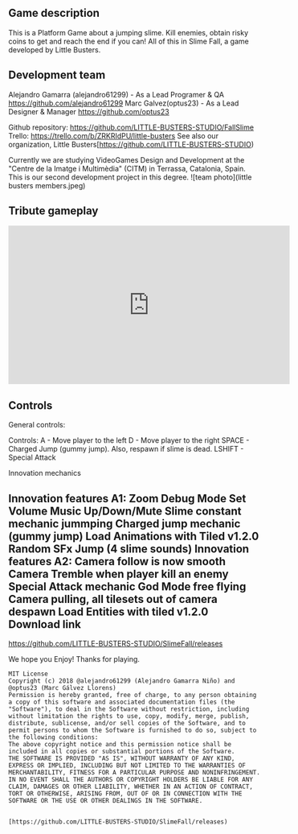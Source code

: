 Game description
-
This is a Platform Game about a jumping slime. Kill enemies, obtain risky coins to get and reach the end if you can! All of this in Slime Fall, a game developed by Little Busters.

Development team
-
Alejandro Gamarra (alejandro61299) - As a Lead Programer & QA https://github.com/alejandro61299
Marc Galvez(optus23) - As a Lead Designer & Manager https://github.com/optus23

Github repository: https://github.com/LITTLE-BUSTERS-STUDIO/FallSlime 
Trello: https://trello.com/b/ZRKRIdPU/little-busters 
See also our organization, Little Busters[https://github.com/LITTLE-BUSTERS-STUDIO)



Currently we are studying VideoGames Design and Development at the "Centre de la Imatge i Multimèdia" (CITM) in Terrassa, Catalonia, Spain. This is our second development project in this degree.
![team photo](little busters members.jpeg)

<!-- comentario -->

Tribute gameplay
-
<iframe width="560" height="315" src="https://www.youtube.com/watch?v=ebILIKHi9wo&start_radio=1&list=RDMMebILIKHi9wo" frameborder="0" allow="autoplay; encrypted-media" allowfullscreen></iframe>

Controls
-
General controls:

Controls:
A - Move player to the left
D - Move player to the right
SPACE - Charged Jump (gummy jump). Also, respawn if slime is dead.
LSHIFT - Special Attack


Innovation mechanics

Innovation features A1:
Zoom Debug Mode
Set Volume Music Up/Down/Mute
Slime constant mechanic jummping
Charged jump mechanic (gummy jump)
Load Animations with Tiled v1.2.0
Random SFx Jump (4 slime sounds)
Innovation features A2:
Camera follow is now smooth
Camera Tremble when player kill an enemy
Special Attack mechanic
God Mode free flying
Camera pulling, all tilesets out of camera despawn
Load Entities with tiled v1.2.0
Download link
-
https://github.com/LITTLE-BUSTERS-STUDIO/SlimeFall/releases

We hope you Enjoy! Thanks for playing.
~~~~~~~~~~
MIT License
Copyright (c) 2018 @alejandro61299 (Alejandro Gamarra Niño) and @optus23 (Marc Gálvez Llorens)
Permission is hereby granted, free of charge, to any person obtaining a copy of this software and associated documentation files (the "Software"), to deal in the Software without restriction, including without limitation the rights to use, copy, modify, merge, publish, distribute, sublicense, and/or sell copies of the Software, and to permit persons to whom the Software is furnished to do so, subject to the following conditions:
The above copyright notice and this permission notice shall be included in all copies or substantial portions of the Software.
THE SOFTWARE IS PROVIDED "AS IS", WITHOUT WARRANTY OF ANY KIND, EXPRESS OR IMPLIED, INCLUDING BUT NOT LIMITED TO THE WARRANTIES OF MERCHANTABILITY, FITNESS FOR A PARTICULAR PURPOSE AND NONINFRINGEMENT. IN NO EVENT SHALL THE AUTHORS OR COPYRIGHT HOLDERS BE LIABLE FOR ANY CLAIM, DAMAGES OR OTHER LIABILITY, WHETHER IN AN ACTION OF CONTRACT, TORT OR OTHERWISE, ARISING FROM, OUT OF OR IN CONNECTION WITH THE SOFTWARE OR THE USE OR OTHER DEALINGS IN THE SOFTWARE.


[https://github.com/LITTLE-BUSTERS-STUDIO/SlimeFall/releases)
